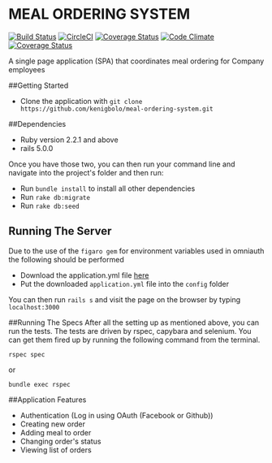 # MEAL ORDERING SYSTEM
[![Build Status](https://travis-ci.org/kenigbolo/meal-ordering-system.png)](https://travis-ci.org/kenigbolo/meal-ordering-system) [![CircleCI](https://circleci.com/gh/kenigbolo/meal-ordering-system.svg?style=svg)](https://circleci.com/gh/kenigbolo/meal-ordering-system) [![Coverage Status](https://img.shields.io/coveralls/jekyll/jekyll.svg)](https://coveralls.io/github/kenigbolo/meal-ordering-system?branch=master) [![Code Climate](https://codeclimate.com/repos/57b8e1e0edd8a04481002e99/badges/53429bed36d5f1c5dbb2/gpa.svg)](https://codeclimate.com/repos/57b8e1e0edd8a04481002e99/feed) [![Coverage Status](https://coveralls.io/repos/github/kenigbolo/meal-ordering-system/badge.svg?branch=master&bust)](https://coveralls.io/github/kenigbolo/meal-ordering-system?branch=master)


A single page application (SPA) that coordinates meal ordering for Company employees

##Getting Started

* Clone the application with ```git clone https://github.com/kenigbolo/meal-ordering-system.git```

##Dependencies

* Ruby version 2.2.1 and above
* rails 5.0.0

Once you have those two, you can then run your command line and navigate into the project's folder and then run:

* Run ```bundle install``` to install all other dependencies
* Run ```rake db:migrate```
* Run ```rake db:seed ```

## Running The Server

Due to the use of the ```figaro gem``` for environment variables used in omniauth the following should be performed

* Download the application.yml file [here](https://www.dropbox.com/s/lby7uq1tsbpqyvk/application.yml?dl=0)
* Put the downloaded ```application.yml``` file into the ```config``` folder

You can then run ```rails s``` and visit the page on the browser by typing ```localhost:3000```

##Running The Specs
After all the setting up as mentioned above, you can run the tests. The tests are driven by rspec, capybara and selenium. You can get them fired up by running the following command from the terminal.

```rspec spec```

or

```bundle exec rspec```

##Application Features

* Authentication (Log in using OAuth (Facebook or Github))
* Creating new order
* Adding meal to order
* Changing order's status
* Viewing list of orders